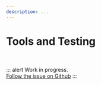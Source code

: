 ```yaml
---
description: ...
---
```


# Tools and Testing

<br>

::: alert Work in progress.  
[Follow the issue on Github](https://github.com/vue-a11y/vue-a11y.com/issues/5)
:::